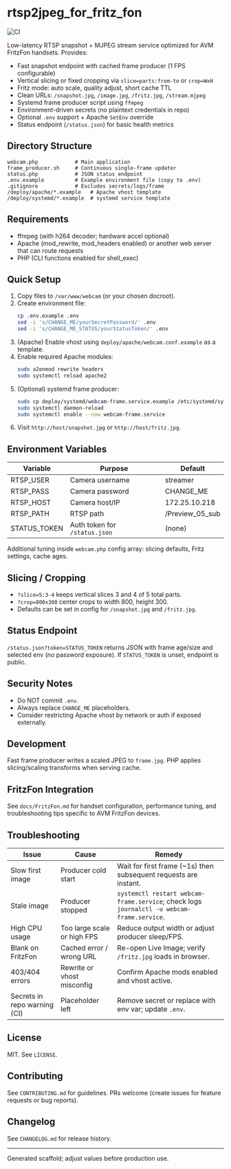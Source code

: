 # rtsp2jpeg_for_fritz_fon

![CI](https://github.com/amrheing/rtsp2jpeg_for_fritz_fon/actions/workflows/ci.yml/badge.svg)

Low-latency RTSP snapshot + MJPEG stream service optimized for AVM FritzFon handsets. Provides:

- Fast snapshot endpoint with cached frame producer (1 FPS configurable)
- Vertical slicing or fixed cropping via `slice=parts:from-to` or `crop=WxH`
- Fritz mode: auto scale, quality adjust, short cache TTL
- Clean URLs: `/snapshot.jpg`, `/image.jpg`, `/fritz.jpg`, `/stream.mjpeg`
- Systemd frame producer script using `ffmpeg`
- Environment-driven secrets (no plaintext credentials in repo)
- Optional `.env` support + Apache `SetEnv` override
- Status endpoint (`/status.json`) for basic health metrics

## Directory Structure
```
webcam.php            # Main application
frame_producer.sh     # Continuous single-frame updater
status.php            # JSON status endpoint
.env.example          # Example environment file (copy to .env)
.gitignore            # Excludes secrets/logs/frame
/deploy/apache/*.example   # Apache vhost template
/deploy/systemd/*.example  # systemd service template
```

## Requirements
- ffmpeg (with h264 decoder; hardware accel optional)
- Apache (mod_rewrite, mod_headers enabled) or another web server that can route requests
- PHP (CLI functions enabled for shell_exec)

## Quick Setup
1. Copy files to `/var/www/webcam` (or your chosen docroot).
2. Create environment file:
   ```bash
   cp .env.example .env
   sed -i 's/CHANGE_ME/yourSecretPassword/' .env
   sed -i 's/CHANGE_ME_STATUS/yourStatusToken/' .env
   ```
3. (Apache) Enable vhost using `deploy/apache/webcam.conf.example` as a template.
4. Enable required Apache modules:
   ```bash
   sudo a2enmod rewrite headers
   sudo systemctl reload apache2
   ```
5. (Optional) systemd frame producer:
   ```bash
   sudo cp deploy/systemd/webcam-frame.service.example /etc/systemd/system/webcam-frame.service
   sudo systemctl daemon-reload
   sudo systemctl enable --now webcam-frame.service
   ```
6. Visit `http://host/snapshot.jpg` or `http://host/fritz.jpg`.

## Environment Variables
| Variable | Purpose | Default |
|----------|---------|---------|
| RTSP_USER | Camera username | streamer |
| RTSP_PASS | Camera password | CHANGE_ME |
| RTSP_HOST | Camera host/IP | 172.25.10.218 |
| RTSP_PATH | RTSP path | /Preview_05_sub |
| STATUS_TOKEN | Auth token for `/status.json` | (none) |

Additional tuning inside `webcam.php` config array: slicing defaults, Fritz settings, cache ages.

## Slicing / Cropping
- `?slice=5:3-4` keeps vertical slices 3 and 4 of 5 total parts.
- `?crop=800x300` center crops to width 800, height 300.
- Defaults can be set in config for `/snapshot.jpg` and `/fritz.jpg`.

## Status Endpoint
`/status.json?token=STATUS_TOKEN` returns JSON with frame age/size and selected env (no password exposure).
If `STATUS_TOKEN` is unset, endpoint is public.

## Security Notes
- Do NOT commit `.env`.
- Always replace `CHANGE_ME` placeholders.
- Consider restricting Apache vhost by network or auth if exposed externally.

## Development
Fast frame producer writes a scaled JPEG to `frame.jpg`. PHP applies slicing/scaling transforms when serving cache.

## FritzFon Integration
See `docs/FritzFon.md` for handset configuration, performance tuning, and troubleshooting tips specific to AVM FritzFon devices.

## Troubleshooting
| Issue | Cause | Remedy |
|-------|-------|--------|
| Slow first image | Producer cold start | Wait for first frame (~1s) then subsequent requests are instant. |
| Stale image | Producer stopped | `systemctl restart webcam-frame.service`; check logs `journalctl -u webcam-frame.service`. |
| High CPU usage | Too large scale or high FPS | Reduce output width or adjust producer sleep/FPS. |
| Blank on FritzFon | Cached error / wrong URL | Re-open Live Image; verify `/fritz.jpg` loads in browser. |
| 403/404 errors | Rewrite or vhost misconfig | Confirm Apache mods enabled and vhost active. |
| Secrets in repo warning (CI) | Placeholder left | Remove secret or replace with env var; update `.env`. |

## License
MIT. See `LICENSE`.

## Contributing
See `CONTRIBUTING.md` for guidelines. PRs welcome (create issues for feature requests or bug reports).

## Changelog
See `CHANGELOG.md` for release history.

---
Generated scaffold; adjust values before production use.
